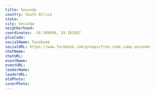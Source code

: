 ```yaml
---
title: Secunda
country: South Africa
state: 
city: Secunda
neighborhood: 
coordinates: -26.509696, 29.185567
plusCode:
socialName: Facebook
socialURL: https://www.facebook.com/groups/free.code.camp.secunda
chatName:
chatURL:
eventName:
eventURL:
leaderName:
leaderURL:
oldPhoto: 
coverPhoto:
---
```

